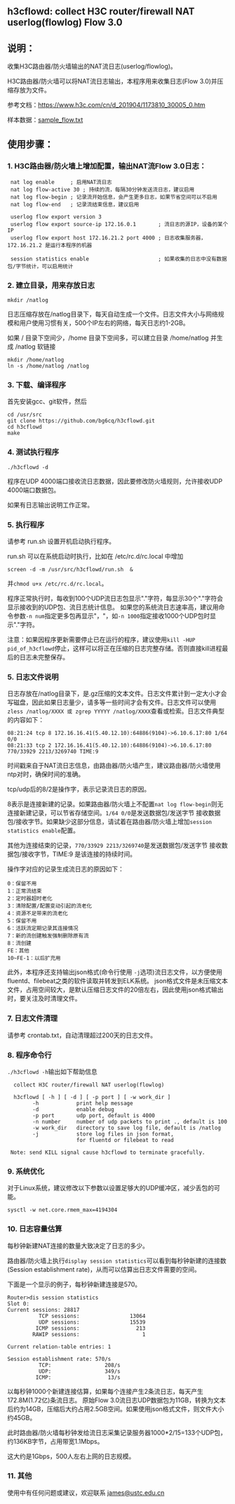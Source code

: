 ## h3cflowd: collect H3C router/firewall NAT userlog(flowlog) Flow 3.0

## 说明：

收集H3C路由器/防火墙输出的NAT流日志(userlog/flowlog)。

H3C路由器/防火墙可以将NAT流日志输出，本程序用来收集日志(Flow 3.0)并压缩存放为文件。

参考文档：https://www.h3c.com/cn/d_201904/1173810_30005_0.htm

样本数据：[sample_flow.txt](sample_flow.txt)

## 使用步骤：

### 1. H3C路由器/防火墙上增加配置，输出NAT流Flow 3.0日志：
```
 nat log enable     ; 启用NAT流日志
 nat log flow-active 30 ; 持续的流，每隔30分钟发送流日志，建议启用
 nat log flow-begin ; 记录流开始信息，会产生更多日志，如果节省空间可以不启用
 nat log flow-end   ; 记录流结束信息，建议启用

 userlog flow export version 3
 userlog flow export source-ip 172.16.0.1       ; 流日志的源IP，设备的某个IP
 userlog flow export host 172.16.21.2 port 4000 ; 日志收集服务器，172.16.21.2 是运行本程序的机器

 session statistics enable                      ; 如果收集的日志中没有数据包/字节统计，可以启用统计
```

### 2. 建立目录，用来存放日志
```
mkdir /natlog
```
日志压缩存放在/natlog目录下，每天自动生成一个文件。日志文件大小与网络规模和用户使用习惯有关，500个IP左右的网络，每天日志约1-2GB。

如果 / 目录下空间少，/home 目录下空间多，可以建立目录 /home/natlog  并生成 /natlog 软链接
```
mkdir /home/natlog
ln -s /home/natlog /natlog
```

### 3. 下载、编译程序

首先安装gcc、git软件，然后
```
cd /usr/src
git clone https://github.com/bg6cq/h3cflowd.git
cd h3cflowd
make
```

### 4. 测试执行程序
```
./h3cflowd -d
```
程序在UDP 4000端口接收流日志数据，因此要修改防火墙规则，允许接收UDP 4000端口数据包。

如果有日志输出说明工作正常。

### 5. 执行程序

请参考 run.sh 设置开机启动执行程序。

run.sh 可以在系统启动时执行，比如在 /etc/rc.d/rc.local 中增加
```
screen -d -m /usr/src/h3cflowd/run.sh  &
```
并`chmod u+x /etc/rc.d/rc.local`。

程序正常执行时，每收到100个UDP流日志包显示"."字符，每显示30个"."字符会显示接收到的UDP包、流日志统计信息。
如果您的系统流日志速率高，建议用命令参数`-n num`指定更多包再显示"，"，如`-n 1000`指定接收1000个UDP包时显示"."字符。

注意：如果因程序更新需要停止已在运行的程序，建议使用`kill -HUP pid_of_h3cflowd`停止，这样可以将正在压缩的日志完整存储。否则直接kill进程最后的日志未完整保存。

### 5. 日志文件说明

日志存放在/natlog目录下，是.gz压缩的文本文件。日志文件累计到一定大小才会写磁盘，因此如果日志量少，请多等一些时间才会有文件。日志文件可以使用`zless /natlog/XXXX 或 zgrep YYYYY /natlog/XXXX`查看或检索。日志文件典型的内容如下：

```
08:21:24 tcp 8 172.16.16.41(5.40.12.10):64886(9104)->6.10.6.17:80 1/64 0/0
08:21:33 tcp 2 172.16.16.41(5.40.12.10):64886(9104)->6.10.6.17:80 770/33929 2213/3269740 TIME:9
```

时间戳来自于NAT流日志信息，由路由器/防火墙产生，建议路由器/防火墙使用ntp对时，确保时间的准确。

tcp/udp后的8/2是操作字，表示记录流日志的原因。

8表示是连接新建的记录。如果路由器/防火墙上不配置`nat log flow-begin`则无连接新建记录，可以节省存储空间。`1/64 0/0`是发送数据包/发送字节 接收数据包/接收字节。如果缺少这部分信息，请试着在路由器/防火墙上增加`session statistics enable`配置。

其他为连接结束的记录，`770/33929 2213/3269740`是发送数据包/发送字节 接收数据包/接收字节，TIME:9 是该连接的持续时间。

操作字对应的记录生成流日志的原因如下：
```
0：保留不用
1：正常流结束
2：定时器超时老化
3：清除配置/配置变动引起的流老化
4：资源不足带来的流老化
5：保留不用
6：活跃流定期记录其连接情况
7：新的流创建触发强制删除原有流
8：流创建
FE：其他
10~FE-1：以后扩充用
```

此外，本程序还支持输出json格式(命令行使用 `-j`选项)流日志文件，以方便使用fluentd、filebeat之类的软件读取并转发到ELK系统。
json格式文件是未压缩文本文件，占用空间较大，是默认压缩日志文件的20倍左右，因此使用json格式输出时，要关注及时清理文件。

### 7. 日志文件清理

请参考 crontab.txt，自动清理超过200天的日志文件。

### 8. 程序命令行

`./h3cflowd -h`输出如下帮助信息

```
  collect H3C router/firewall NAT userlog(flowlog)

  h3cflowd [ -h ] [ -d ] [ -p port ] [ -w work_dir ]
        -h            print help message
        -d            enable debug
        -p port       udp port, default is 4000
        -n number     number of udp packets to print ., default is 100
        -w work_dir   directory to save log file, default is /natlog
        -j            store log files in json format,
                      for fluentd or filebeat to read

 Note: send KILL signal cause h3cflowd to terminate gracefully.
```

### 9. 系统优化

对于Linux系统，建议修改以下参数以设置足够大的UDP缓冲区，减少丢包的可能。
```
sysctl -w net.core.rmem_max=4194304
```

### 10. 日志容量估算

每秒钟新建NAT连接的数量大致决定了日志的多少。

路由器/防火墙上执行`display session statistics`可以看到每秒钟新建的连接数(Session establishment rate)，从而可以估算出日志文件需要的空间。

下面是一个显示的例子，每秒钟新建连接是570。
```
Router>dis session statistics
Slot 0:
Current sessions: 28817
          TCP sessions:                13064
          UDP sessions:                15539
         ICMP sessions:                  213
        RAWIP sessions:                    1

Current relation-table entries: 1

Session establishment rate: 570/s
          TCP:                 208/s
          UDP:                 349/s
         ICMP:                  13/s
```

以每秒钟1000个新建连接估算，如果每个连接产生2条流日志，每天产生172.8M(1.72亿)条流日志。
原始Flow 3.0流日志UDP数据包为11GB，转换为文本后约为14GB，压缩后大约占用2.5GB空间。如果使用json格式文件，则文件大小约45GB。

此时路由器/防火墙每秒钟发给流日志采集记录服务器1000*2/15=133个UDP包，约136KB字节，占用带宽1.1Mbps。

这大约是1Gbps，500人左右上网的日志规模。

### 11. 其他

使用中有任何问题或建议，欢迎联系 james@ustc.edu.cn
